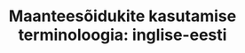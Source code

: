---
title: 'Maanteesõidukite kasutamise terminoloogia: inglise-eesti'
title_en: 'Road motor vehicle operations terminology: English-Estonian'
notes: 'Maanteesõidukite kasutamise terminoloogia: inglise-eesti'
notes_en: 'Road motor vehicle operations terminology: English-Estonian'
category:
  - Transport
category_en:
  - Transport
resources:
  - name: maanteesoidukite terminoloogia
    url: 'https://www.eurotermbank.com/collections/279'
    format: HTML
    interactive: 'False'
license: OTHER
update_freq: 'http://purl.org/linked-data/sdmx/2009/code#freq-A'
organization: Eesti Rahvusvaheline Autovedude Assotsiatsioon
maintainer_name: ''
maintainer_email: ''
maintainer_phone: ''
date_issued: '2020-03-21T21:35:20.607Z'
date_modified: 2020/05/21
---